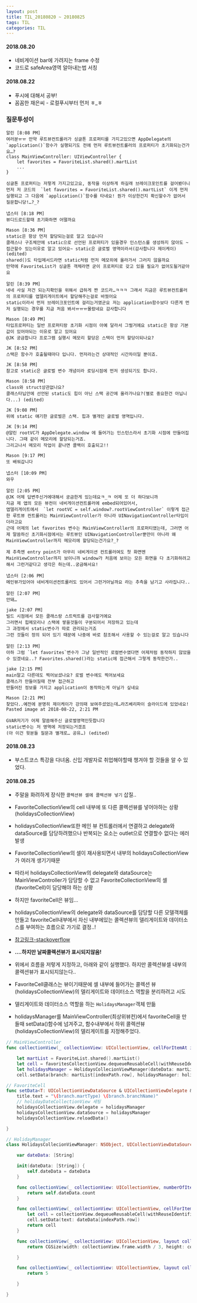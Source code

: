 ```yaml
---
layout: post
title: TIL_20180820 ~ 20180825
tags: TIL
categories: TIL
---
```


#### 2018.08.20
- 네비게이션 bar에 가려지는 frame 수정
- 코드로 safeArea영역 알아내는법 서칭

#### 2018.08.22
- 푸시에 대해서 공부!
- 꼼꼼한 재은씨 - 로컬푸시부터 먼저 ㅎ_ㅎ



### 질문투성이
```
알린 [8:08 PM]
여러분ㅠㅠ 만약 루트뷰컨트롤러가 싱글톤 프로퍼티를 가지고있으면 AppDelegate의 `application()`함수가 실행되기도 전에 먼저 루트뷰컨트롤러의 프로퍼티가 초기화되는건가요…?
class MainViewController: UIViewController {
    let favorites = FavoriteList.shared().martList
    ...
}

싱글톤 프로퍼티는 저렇게 가지고있고요, 동작을 이상하게 하길래 브레이크포인트를 걸어봤더니 먼저 저 코드의  `let favorites = FavoriteList.shared().martList` 이게 먼저 실행되고 그 다음에 `application()`함수를 타네요! 뭔가 이상한건지 확신할수가 없어서 질문합니당!…?_?

냅스터 [8:18 PM]
뷰디드로드할때 초기화하면 어떨까요

Mason [8:36 PM]
static은 항상 먼저 할당되는걸로 알고 있습니다
클래스나 구조체안에 static으로 선언된 프로퍼티가 있을경우 인스턴스를 생성하지 않아도 ~접근할수 있는이유로 알고 있어요~ static은 글로벌 영역이라서(감사합니다 제이케이) (edited)
shared()도 타입메서드라면 static처럼 먼저 메모히에 올라가서 그러지 않을까요
만약에 FavoriteList가 싱글톤 객체라면 굳이 프로퍼티로 갖고 있을 필요가 없어도될거같아요

알린 [8:39 PM]
네네 사실 저건 되는지확인을 위해서 급하게 짠 코드라…ㅋㅋㅋ 그래서 지금은 루트뷰컨트롤러의 프로퍼티를 앱델리게이트에서 할당해주는걸로 바꿨어요
static이라서 먼저 브레이크포인트에 걸리는거였군요 저는 application함수보다 다른게 먼저 실행되는 경우를 지금 처음 봐서ㅠㅠㅠ몰랐네요 감사합니다

Mason [8:49 PM]
타입프로퍼티는 일반 프로퍼티랑 초기화 시점이 아예 달라서 그럴거에요 static은 항상 기본값이 있어야되는 이유로 알고 있어요
@JK 궁금합니다 프로그램 실행시 메모리 할당은 스택이 먼저 할당이되나요?

JK [8:52 PM]
스택은 함수가 호출될때마다 입니다. 먼저라는건 상대적인 시간차이일 뿐이죠.

JK [8:58 PM]
참고로 static은 글로벌 변수 개념이라 로딩시점에 먼저 생성되기도 합니다.

Mason [8:58 PM]
class와 struct상관없나요?
클래스타닙안에 선언된 static도 힙이 아닌 스택 공간에 올라가나요?(별로 중요한건 아닙니다...) (edited)

JK [9:08 PM]
위에 static 얘기한 글로벌은 스택. 힙과 별개인 글로벌 영역입니다.

JK [9:14 PM]
@알린 rootVC가 AppDelegate.window 에 들어가는 인스턴스라서 초기화 시점에 만들어집니다. 그때 같이 메모리에 할당되는거죠.
그리고나서 메모리 작업이 끝나면 콜백이 호출되고!!

Mason [9:17 PM]
또 배워갑니다

냅스터 [10:09 PM]
와우

알린 [2:05 PM]
@JK 어제 답변주신거에대해서 궁금한게 있는데요ㅋ_ㅋ 어제 또 더 하다보니까
지금 제 앱의 모든 뷰컨이 네비게이션컨트롤러에 embed되어있어서,
앱델리게이트에서  `let rootVC = self.window?.rootViewController` 이렇게 접근한 루트뷰 컨트롤러는 MainViewController가 아니라 UINavigationController타입이더라고요
근데 어제의 let favorites 변수는 MainViewController의 프로퍼티였는데, 그러면 어제 말씀하신 초기화시점에서는 루트뷰인 UINavigationController뿐만이 아니라 왜 MainViewController까지 메모리에 할당되는건가요?_?

제 추측엔 entry point가 아무리 네비게이션 컨트롤러여도 첫 화면엔 MainViewController까지 보이니까 window가 처음에 보이는 모든 화면을 다 초기화하려고해서 그런거같다고 생각은 하는데..궁금해서요!

냅스터 [2:06 PM]
메인뷰가있어야 네비게이션컨트롤러도 있어서 그런거아닐까요 라는 추측을 남기고 사라집니다..

알린 [2:07 PM]
안돼…

jake [2:07 PM]
빌드 시점에서 모든 클래스랑 스트럭트를 검사할거에요
그러면서 힙메모리나 스택에 쌓을것들이 구분되어서 저장하고 있는데
그 과정에서 static변수가 따로 관리되는거죠
그런 것들이 정의 되어 있기 때문에 나중에 바로 참조해서 사용할 수 있는걸로 알고 있습니다

알린 [2:13 PM]
아하 그럼 `let favorites`변수가 그냥 일반적인 로컬변수였다면 어제처럼 동작하지 않았을 수 있겠네요..? Favorites.shared()라는 static에 접근해서 그렇게 동작한건가..

jake [2:15 PM]
main말고 다른데도 찍어보셨나요? 로벌 변수에도 찍어보세요
클래스가 만들어질때 전부 접근하고
만들어진 정보를 가지고 application이 동작하는게 아닐가 싶네요

Mason [2:21 PM]
찾았다..예전에 분명히 제이케이가 강의때 보여주셨었는데…라즈베리파이 슬라이드에 있었네요!
Pasted image at 2018-08-22, 2:21 PM

GVAR저기가 어제 말씀해주신 글로벌영역인듯합니다
static변수는 저 영역에 저장되는거겠죠
(아 이건 윗분들 질문과 별개로… 공유…) (edited)

```

#### 2018.08.23
- 부스트코스 특강을 다녀옴. 신입 개발자로 취업해야할때 챙겨야 할 것들을 알 수 있었다.


#### 2018.08.25
- 주말을 화려하게 장식한 `콜렉션뷰 셀에 콜렉션뷰 넣기` 삽질..

- FavoriteCollectionView의 cell 내부에 또 다른 콜렉션뷰를 넣어야하는 상황(holidaysCollectionView)
- holidaysCollectionView또한 메인 뷰 컨트롤러에서 연결하고 delegate와 dataSource를 담당하려했으나 반복되는 요소는 outlet으로 연결할수 없다는 에러 발생
- FavoriteCollectionView의 셀이 재사용되면서 내부의 holidaysCollectionView가 여러개 생기기때문
- 따라서 holidaysCollectionView의 delegate와 dataSource는 MainViewController가 담당할 수 없고 FavoriteCollectionView의 셀(favoriteCell)이 담당해야 하는 상황
- 하지만 favoriteCell은 뷰임...
- holidaysCollectionView의 delegate와 dataSource를 담당할 다른 모델객체를 만들고 favoriteCell내부에서 자신 내부에있는 콜렉션뷰의 델리게이트와 데이터소스를 부여하는 흐름으로 가기로 결정..!
- [참고링크-stackoverflow](https://stackoverflow.com/a/36561858/10265697)
- **....하지만 날짜콜렉션뷰가 표시되지않음!**
- 위에서 흐름을 저렇게 지정하고, 아래와 같이 실행했다. 하지만 콜렉션뷰셀 내부의 콜렉션뷰가 표시되지않는다..
- FavoriteCell클래스는 뷰이기때문에 셀 내부에 들어가는 콜렉션 뷰(holidaysCollectionView)의 델리게이트와 데이터소스 역할을 분리하려고 시도
- 델리게이트와 데이터소스 역할을 하는 `HolidaysManager`객체 만듦
- holidaysManager를 MainViewController(최상위뷰컨)에서 favoriteCell을 만들때 setData()함수에 넘겨주고, 함수내부에서 하위 콜렉션뷰(holidaysCollectionView)의 델리게이트를 지정해주었다.

```swift
// MainViewController
func collectionView(_ collectionView: UICollectionView, cellForItemAt indexPath: IndexPath) -> UICollectionViewCell {

    let martList = FavoriteList.shared().martList()
    let cell = favoritesCollectionView.dequeueReusableCell(withReuseIdentifier: MainViewController.favoriteCellID, for: indexPath) as! FavoriteCell
    let holidaysManager = HolidaysCollecionViewManager(dateData: martList[indexPath.row].holidays)
    cell.setData(branch: martList[indexPath.row], holidaysManager: holidaysManager)

// FavoriteCell
func setData<T: UICollectionViewDataSource & UICollectionViewDelegate & UICollectionViewDelegateFlowLayout>(branch: Branch, holidaysManager: T) {
    title.text = "\(branch.martType) \(branch.branchName)"
    // holidayDateCollectionView 세팅
    holidaysCollectionView.delegate = holidaysManager
    holidaysCollectionView.dataSource = holidaysManager
    holidaysCollectionView.reloadData()

}

// HolidayManager
class HolidaysCollecionViewManager: NSObject, UICollectionViewDataSource, UICollectionViewDelegate, UICollectionViewDelegateFlowLayout {

    var dateData: [String]

    init(dateData: [String]) {
        self.dateData = dateData
    }

    func collectionView(_ collectionView: UICollectionView, numberOfItemsInSection section: Int) -> Int {
        return self.dateData.count
    }

    func collectionView(_ collectionView: UICollectionView, cellForItemAt indexPath: IndexPath) -> UICollectionViewCell {
        let cell = collectionView.dequeueReusableCell(withReuseIdentifier: "holidaysCell", for: indexPath) as! HolidaysCell
        cell.setData(text: dateData[indexPath.row])
        return cell
    }

    func collectionView(_ collectionView: UICollectionView, layout collectionViewLayout: UICollectionViewLayout, sizeForItemAt indexPath: IndexPath) -> CGSize {
        return CGSize(width: collectionView.frame.width / 3, height: collectionView.frame.height/2.5)

    }

    func collectionView(_ collectionView: UICollectionView, layout collectionViewLayout: UICollectionViewLayout, minimumLineSpacingForSectionAt section: Int) -> CGFloat {
        return 5

    }

}

```
